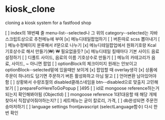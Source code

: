 # kiosk_clone
 cloning a kiosk system for a fastfood shop

[ ] index의 18번쨰 줄 menu-list--selected나 그 위의 category--selected는 자바스크립트상으로 추천메뉴에 부여
[x] 메뉴디테일팝업하기
[ ] 버튼따로 scss 뽑아내기
[ ] 메뉴수정페이지 분류해서 if문으로 나누기
[x] 메뉴디테일팝업에서 원화기호랑 Kcal 기호상수로 해서 만들기(&#8361;) ₩ 필요없을듯?
[x] 메뉴디테일 킬때마다 기본 사이드 음료 설정하기
[ ] 디폴트 사이드, 음료의 이름 기호상수로 만들기
[ ] 메뉴의 카테고리가 음료, 사이드, ~ 아니면 팝업
[ ] optionBlock의 체크이미지 원래는 안보이고 optionBlock--selected밑에 있을때만 보이게
[x] 팝업할 때 overlay생각
[x] 상품에 주문이 하나라도 담기면 주문하기 버튼 활성화하고 아님 말고
[ ] 언어변환 남아있어야함
[ ] 상황봐서 수량조절의 disabled클래스네임을 btn--disabled으로 맞출지 고민해보기
[ ] prepareForHereToGoPopup
[ ]495
[ ] id로 mongoose reference하는거 되는지 확인해봐야됨 (ObjectId)
[ ] mongoose reference 1대1대응할 때 해당 개체 찾아서 직접넣어줘야하는지?
[ ] 세트메뉴는 굳이 칼로리, 가격, 
[ ] db완성되면 주문전송마저하기
[ ] language settings frontjavascript (selectLanguage함수) 다시 한 번 확인